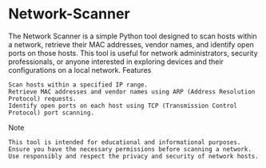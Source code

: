 # Network-Scanner

The Network Scanner is a simple Python tool designed to scan hosts within a network, retrieve their MAC addresses, vendor names, and identify open ports on those hosts. This tool is useful for network administrators, security professionals, or anyone interested in exploring devices and their configurations on a local network.
Features

    Scan hosts within a specified IP range.
    Retrieve MAC addresses and vendor names using ARP (Address Resolution Protocol) requests.
    Identify open ports on each host using TCP (Transmission Control Protocol) port scanning.



Note

    This tool is intended for educational and informational purposes.
    Ensure you have the necessary permissions before scanning a network.
    Use responsibly and respect the privacy and security of network hosts.

